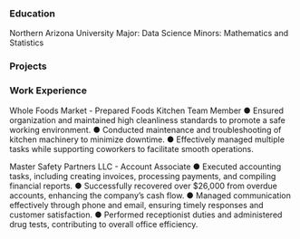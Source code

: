 ### Education
Northern Arizona University
Major: Data Science
Minors: Mathematics and Statistics

### Projects

### Work Experience
Whole Foods Market - Prepared Foods Kitchen Team Member
● Ensured organization and maintained high cleanliness standards to promote a safe working environment.
● Conducted maintenance and troubleshooting of kitchen machinery to minimize downtime.
● Effectively managed multiple tasks while supporting coworkers to facilitate smooth operations.

Master Safety Partners LLC - Account Associate
● Executed accounting tasks, including creating invoices, processing payments, and compiling financial reports.
● Successfully recovered over $26,000 from overdue accounts, enhancing the company’s cash flow.
● Managed communication effectively through phone and email, ensuring timely responses and customer satisfaction.
● Performed receptionist duties and administered drug tests, contributing to overall office efficiency.

